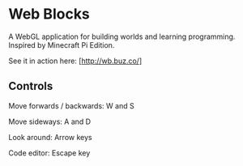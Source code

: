 Web Blocks
==========

A WebGL application for building worlds and learning programming. Inspired by Minecraft Pi Edition.

See it in action here: [http://wb.buz.co/]

Controls
--------

Move forwards / backwards: W and S

Move sideways: A and D

Look around: Arrow keys

Code editor: Escape key
